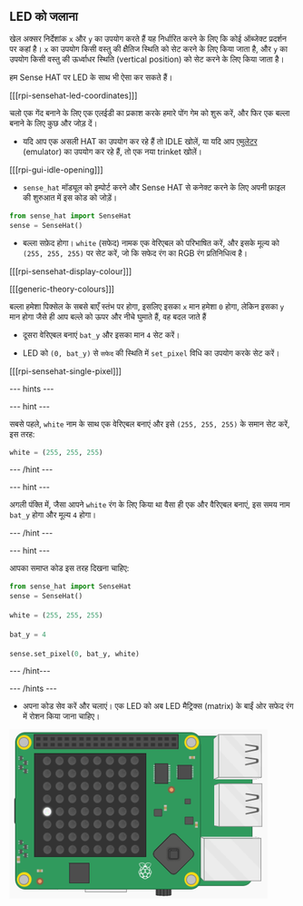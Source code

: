 ## LED को जलाना

खेल अक्सर निर्देशांक `x` और `y` का उपयोग करते हैं यह निर्धारित करने के लिए कि कोई ऑब्जेक्ट प्रदर्शन पर कहां है। `x` का उपयोग किसी वस्तु की क्षैतिज स्थिति को सेट करने के लिए किया जाता है, और `y` का उपयोग किसी वस्तु की ऊर्ध्वाधर स्थिति (vertical position) को सेट करने के लिए किया जाता है।

हम Sense HAT पर LED के साथ भी ऐसा कर सकते हैं।

[[[rpi-sensehat-led-coordinates]]]

चलो एक गेंद बनाने के लिए एक एलईडी का प्रकाश करके हमारे पोंग गेम को शुरू करें, और फिर एक बल्ला बनाने के लिए कुछ और जोड़ दें।

+ यदि आप एक असली HAT का उपयोग कर रहे हैं तो IDLE खोलें, या यदि आप [एमुलेटर](http://trinket.io/sense-hat) (emulator) का उपयोग कर रहे हैं, तो एक नया trinket खोलें।

[[[rpi-gui-idle-opening]]]

+ `sense_hat` मॉड्यूल को इम्पोर्ट करने और Sense HAT से कनेक्ट करने के लिए अपनी फ़ाइल की शुरुआत में इस कोड को जोड़ें।

```python
from sense_hat import SenseHat
sense = SenseHat()
```

+ बल्ला सफ़ेद होगा। `white` (सफेद) नामक एक वेरिएबल को परिभाषित करें, और इसके मूल्य को `(255, 255, 255)` पर सेट करें, जो कि सफेद रंग का RGB रंग प्रतिनिधित्व है।

[[[rpi-sensehat-display-colour]]]

[[[generic-theory-colours]]]

बल्ला हमेशा पिक्सेल के सबसे बाएँ स्तंभ पर होगा, इसलिए इसका `x` मान हमेशा `0` होगा, लेकिन इसका `y` मान होगा जैसे ही आप बल्ले को ऊपर और नीचे घुमाते हैं, वह बदल जाते हैं

+ दूसरा वेरिएबल बनाएं `bat_y` और इसका मान `4` सेट करें।

+ LED को `(0, bat_y)` से `सफेद` की स्थिति में `set_pixel` विधि का उपयोग करके सेट करें।

[[[rpi-sensehat-single-pixel]]]

--- hints ---


--- hint ---

सबसे पहले, `white` नाम के साथ एक वेरिएबल बनाएं और इसे `(255, 255, 255)` के समान सेट करें, इस तरह:

```python
white = (255, 255, 255)
```

--- /hint ---

--- hint ---

अगली पंक्ति में, जैसा आपने `white` रंग के लिए किया था वैसा ही एक और वैरिएबल बनाएं, इस समय नाम `bat_y` होगा और मूल्य `4` होगा।

--- /hint ---

--- hint ---

आपका समाप्त कोड इस तरह दिखना चाहिए:

```python
from sense_hat import SenseHat
sense = SenseHat()

white = (255, 255, 255)

bat_y = 4

sense.set_pixel(0, bat_y, white)
```

--- /hint---

--- /hints ---

+ अपना कोड सेव करें और चलाएं। एक LED को अब LED मैट्रिक्स (matrix) के बाईं ओर सफेद रंग में रोशन किया जाना चाहिए।

![Single LED lit](images/single-led.png)
